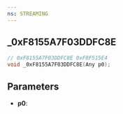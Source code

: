 ```yaml
---
ns: STREAMING
---
```

## _0xF8155A7F03DDFC8E

```c
// 0xF8155A7F03DDFC8E 0xF8F515E4
void _0xF8155A7F03DDFC8E(Any p0);
```


## Parameters
* **p0**: 


